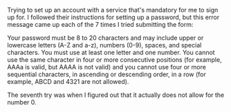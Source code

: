 Trying to set up an account with a service that's mandatory for me to sign up for. I followed their instructions for setting up a password, but this error message came up each of the 7 times I tried submitting the form:

Your password must be 8 to 20 characters and may include upper or lowercase letters (A-Z and a-z), numbers (0-9), spaces, and special characters. You must use at least one letter and one number. You cannot use the same character in four or more consecutive positions (for example, AAAa is valid, but AAAA is not valid) and you cannot use four or more sequential characters, in ascending or descending order, in a row (for example, ABCD and 4321 are not allowed).

The seventh try was when I figured out that it actually does not allow for the number 0.
